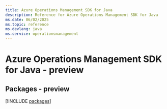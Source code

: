 ```yaml
---
title: Azure Operations Management SDK for Java
description: Reference for Azure Operations Management SDK for Java
ms.date: 06/02/2025
ms.topic: reference
ms.devlang: java
ms.service: operationsmanagement
---
```

# Azure Operations Management SDK for Java - preview
## Packages - preview
[!INCLUDE [packages](operations-management-index.md)]